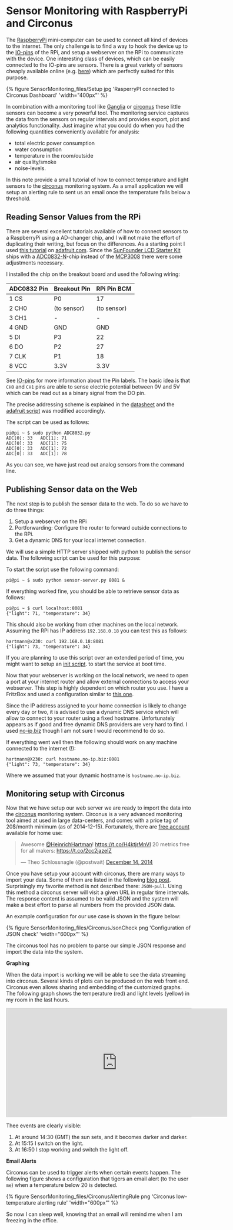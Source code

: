 # Sensor Monitoring with RaspberryPi and Circonus

The [RaspberryPi](http://www.raspberrypi.org) mini-computer can be
used to connect all kind of devices to the internet. The only
challenge is to find a way to hook the device up to the
[IO-pins](/2014/11/22/Raspberry-Pi-SunFounder-GPIO-Layout.html) of the
RPi, and setup a webserver on the RPi to communicate with the device.
One interesting class of devices, which can be easily connected to the
IO-pins are sensors. There is a great variety of sensors cheaply
available online
(e.g. [here](http://www.amazon.com/s/ref=sr_nr_n_25/185-4387700-7719321?fst=as%3Aoff&rh=n%3A172282%2Ck%3ASensors&keywords=Sensors))
which are perfectly suited for this purpose.

{% figure SensorMonitoring_files/Setup jpg 'RasperryPI connected to Circonus Dashboard' 'width="400px"' %}

In combination with a monitoring tool like
[Ganglia](/2014/01/01/Monitoring-with-Ganglia.html) or
[circonus](http://circonus.com) these little sensors can become a very
powerful tool. The monitoring service captures the data from the
sensors on regular intervals and provides export, plot and analytics
functionality. Just imagine what you could do when you had the
following quantities conveniently available for analysis:

* total electric power consumption
* water consumption
* temperature in the room/outside
* air quality/smoke
* noise-levels.

In this note provide a small tutorial of how to connect temperature
and light sensors to the [circonus](http://circonus.com) monitoring
system. As a small application we will setup an alerting rule to sent
us an email once the temperature falls below a threshold.

## Reading Sensor Values from the RPi

There are several excellent tutorials available of how to connect
sensors to a RaspberryPi using a AD-changer chip, and I will not make
the effort of duplicating their writing, but focus on the differences.
As a starting point I used [this
tutorial](https://learn.adafruit.com/reading-a-analog-in-and-controlling-audio-volume-with-the-raspberry-pi)
on [adafruit.com](http://adafruit.com).  Since the [SunFounder LCD
Starter
Kit](http://www.sunfounder.com/index.php?c=show&id=21&model=LCD%20Starter%20Kit)
ships with a
[ADC0832-N](http://www.futurlec.com/ADConv/ADC0832.shtml)-chip instead
of the [MCP3008](https://www.adafruit.com/products/856) there were
some adjustments necessary.

I installed the chip on the breakout board and used the following
wiring:

| ADC0832 Pin | Breakout Pin | RPi Pin BCM |
|-------------|--------------|-------------|
| 1 CS        | P0           | 17          |
| 2 CH0       | (to sensor)  | (to sensor) |
| 3 CH1       | -            | -           |
| 4 GND       | GND          | GND         |
| 5 DI        | P3           | 22          |
| 6 DO        | P2           | 27          |
| 7 CLK       | P1           | 18          |
| 8 VCC       | 3.3V         | 3.3V        |

See [IO-pins](/2014/11/22/Raspberry-Pi-SunFounder-GPIO-Layout.html)
for more information about the Pin labels.  The basic idea is that
`CH0` and `CH1` pins are able to sense electric potential between 0V
and 5V which can be read out as a binary signal from the DO pin.

The precise addressing scheme is explained in the
[datasheet](http://www.ti.com/lit/ds/symlink/adc0831-n.pdf) and the
[adafruit script](https://gist.github.com/ladyada/3151375) was
modified accordingly.

<script src="https://gist.github.com/HeinrichHartmann/27f33798d12317575c6c.js"></script>

The script can be used as follows:

    pi@pi ~ $ sudo python ADC8032.py
    ADC[0]: 33   ADC[1]: 71
    ADC[0]: 33   ADC[1]: 75
    ADC[0]: 33   ADC[1]: 72
    ADC[0]: 33   ADC[1]: 78

As you can see, we have just read out analog sensors from the command line.

## Publishing Sensor data on the Web

The next step is to publish the sensor data to the web. To do so we
have to do three things:

1. Setup a webserver on the RPi
2. Portforwarding: Configure the router to forward outside connections to the RPi.
3. Get a dynamic DNS for your local internet connection.

We will use a simple HTTP server shipped with python to publish
the sensor data. The following script can be used for this purpose:

<script src="https://gist.github.com/HeinrichHartmann/6c9d235a594e3b5be376.js"></script>

To start the script use the following command:

    pi@pi ~ $ sudo python sensor-server.py 8081 &

If everything worked fine, you should be able to retrieve sensor
data as follows:

    pi@pi ~ $ curl localhost:8081
    {"light": 71, "temperature": 34}

This should also be working from other machines on the local network.
Assuming the RPi has IP address `192.168.0.18` you can test this
as follows:

    hartmann@x230: curl 192.168.0.18:8081
    {"light": 73, "temperature": 34}

If you are planning to use this script over an extended period of
time, you might want to setup an [init
script](http://www.stuffaboutcode.com/2012/06/raspberry-pi-run-program-at-start-up.html). to
start the service at boot time.

Now that your webserver is working on the local network, we need to
open a port at your internet router and allow external connections to
access your webserver.  This step is highly dependent on which router
you use. I have a FritzBox and used a configuration similar to [this
one](http://en.avm.de/nc/service/fritzbox/fritzbox-7390/knowledge-base/publication/sho/893_Configuring-static-port-forwarding/).

Since the IP address assigned to your home connection is likely to
change every day or two, it is advised to use a dynamic DNS service
which will allow to connect to your router using a fixed hostname.
Unfortunately appears as if good and free dynamic DNS providers are
very hard to find.  I used [no-ip.biz](http://no-ip.biz/) though I
am not sure I would recommend to do so.

If everything went well then the following should work on any
machine connected to the internet (!):

    hartmann@X230: curl hostname.no-ip.biz:8081
    {"light": 73, "temperature": 34}

Where we assumed that your dynamic hostname is `hostname.no-ip.biz`.

## Monitoring setup with Circonus

Now that we have setup our web server we are ready to import the data
into the [circonus](http://circonus.com) monitoring system. Circonus
is a very advanced monitoring tool aimed at used in large data-centers,
and comes with a price tag of 20$/month minimum (as of
2014-12-15). Fortunately, there are [free
account](https://login.circonus.com/promo) available for home use:

<blockquote class="twitter-tweet tw-align-center" lang="en"><p>Awesome <a href="https://twitter.com/HeinrichHartman">@HeinrichHartman</a>! <a href="https://t.co/H4ktjrMnVI">https://t.co/H4ktjrMnVI</a> 20 metrics free for all makers: <a href="https://t.co/2cc2jazelZ">https://t.co/2cc2jazelZ</a></p>&mdash; Theo Schlossnagle (@postwait) <a href="https://twitter.com/postwait/status/544137674316328960">December 14, 2014</a></blockquote>
<script async src="//platform.twitter.com/widgets.js" charset="utf-8"></script>

Once you have setup your account with circonus, there are many ways to
import your data. Some of them are listed in the following [blog
post](http://www.circonus.com/ways-to-collect-systems-data-in-circonus/). Surprisingly
my favorite method is not described there: `JSON-pull`. Using this
method a circonus server will visit a given URL in regular time
intervals. The response content is assumed to be valid JSON and the
system will make a best effort to parse all numbers from the provided
JSON data.

An example configuration for our use case is shown in the figure below:

{% figure SensorMonitoring_files/CirconusJsonCheck png 'Configuration of JSON check' 'width="600px"' %}

The circonus tool has no problem to parse our simple JSON response
and import the data into the system.

**Graphing**

When the data import is working we will be able to see the data
streaming into circonus. Several kinds of plots can be produced on the
web front end. Circonus even allows sharing and embedding of the
customized graphs. The following graph shows the temperature (red) and
light levels (yellow) in my room in the last hours.

<div style="border:1px solid #ccc">
<iframe height="294px" width="600px" scrolling="no" frameborder="0" src="https://share.circonus.com/embedded/graphs/0c56cd62-f8f4-4f38-8200-354af0d903bc/mGemDP"></iframe>
</div>

Thee events are clearly visible:

1. At around 14:30 (GMT) the sun sets, and it becomes darker and darker.
2. At 15:15 I switch on the light.
3. At 16:50 I stop working and switch the light off.

**Email Alerts**

Circonus can be used to trigger alerts when certain events happen. The
following figure shows a configuration that tigers an email alert (to
the user `me`) when a temperature below 20 is detected.

{% figure SensorMonitoring_files/CirconusAlertingRule png 'Circonus low-temperature alerting rule' 'width="600px"' %}

So now I can sleep well, knowing that an email will remind me when I
am freezing in the office.
